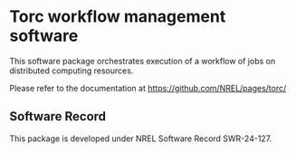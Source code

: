 # Torc workflow management software

This software package orchestrates execution of a workflow of jobs on distributed computing resources.

Please refer to the documentation at https://github.com/NREL/pages/torc/

## Software Record
This package is developed under NREL Software Record SWR-24-127.
